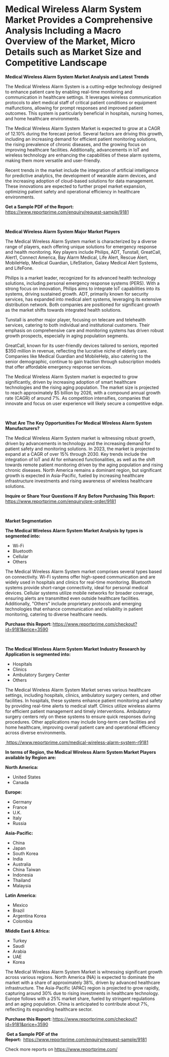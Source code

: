 <p><h1>Medical Wireless Alarm System Market Provides a Comprehensive Analysis Including a Macro Overview of the Market, Micro Details such as Market Size and Competitive Landscape</h1></p><p><strong>Medical Wireless Alarm System Market Analysis and Latest Trends</strong></p>
<p><p>The Medical Wireless Alarm System is a cutting-edge technology designed to enhance patient care by enabling real-time monitoring and communication in healthcare settings. It leverages wireless communication protocols to alert medical staff of critical patient conditions or equipment malfunctions, allowing for prompt responses and improved patient outcomes. This system is particularly beneficial in hospitals, nursing homes, and home healthcare environments.</p><p>The Medical Wireless Alarm System Market is expected to grow at a CAGR of 12.10% during the forecast period. Several factors are driving this growth, including an increasing demand for efficient patient monitoring solutions, the rising prevalence of chronic diseases, and the growing focus on improving healthcare facilities. Additionally, advancements in IoT and wireless technology are enhancing the capabilities of these alarm systems, making them more versatile and user-friendly.</p><p>Recent trends in the market include the integration of artificial intelligence for predictive analytics, the development of wearable alarm devices, and the increasing adoption of cloud-based solutions for data management. These innovations are expected to further propel market expansion, optimizing patient safety and operational efficiency in healthcare environments.</p></p>
<p><strong>Get a Sample PDF of the Report:&nbsp;</strong> <a href="https://www.reportprime.com/enquiry/request-sample/9181?utm_campaign=3108&utm_medium=2&utm_source=Github&utm_content=ia&utm_term=20032025&utm_id=medical-wireless-alarm-system">https://www.reportprime.com/enquiry/request-sample/9181</a></p>
<p>&nbsp;</p>
<p><strong>Medical Wireless Alarm System Major Market Players</strong></p>
<p><p>The Medical Wireless Alarm System market is characterized by a diverse range of players, each offering unique solutions for emergency response and health monitoring. Key players include Philips, ADT, Tunstall, GreatCall, Alert1, Connect America, Bay Alarm Medical, Life Alert, Rescue Alert, MobileHelp, Medical Guardian, LifeStation, Galaxy Medical Alert Systems, and LifeFone.</p><p>Philips is a market leader, recognized for its advanced health technology solutions, including personal emergency response systems (PERS). With a strong focus on innovation, Philips aims to integrate IoT capabilities into its systems, driving sustained growth. ADT, primarily known for security services, has expanded into medical alert systems, leveraging its extensive distribution network. Both companies are positioned for significant growth as the market shifts towards integrated health solutions.</p><p>Tunstall is another major player, focusing on telecare and telehealth services, catering to both individual and institutional customers. Their emphasis on comprehensive care and monitoring systems has driven robust growth prospects, especially in aging population segments.</p><p>GreatCall, known for its user-friendly devices tailored to seniors, reported $350 million in revenue, reflecting the lucrative niche of elderly care. Companies like Medical Guardian and MobileHelp, also catering to the senior demographic, continue to gain traction through subscription models that offer affordable emergency response services. </p><p>The Medical Wireless Alarm System market is expected to grow significantly, driven by increasing adoption of smart healthcare technologies and the rising aging population. The market size is projected to reach approximately $5 billion by 2026, with a compound annual growth rate (CAGR) of around 7%. As competition intensifies, companies that innovate and focus on user experience will likely secure a competitive edge.</p></p>
<p>&nbsp;</p>
<p><strong>What Are The Key Opportunities For Medical Wireless Alarm System Manufacturers?</strong></p>
<p><p>The Medical Wireless Alarm System market is witnessing robust growth, driven by advancements in technology and the increasing demand for patient safety and monitoring solutions. In 2023, the market is projected to expand at a CAGR of over 15% through 2030. Key trends include the integration of IoT and AI for enhanced functionalities, as well as the shift towards remote patient monitoring driven by the aging population and rising chronic diseases. North America remains a dominant region, but significant growth is expected in Asia-Pacific, fueled by increasing healthcare infrastructure investments and rising awareness of wireless healthcare solutions.</p></p>
<p><strong>Inquire or Share Your Questions If Any Before Purchasing This Report:</strong> <a href="https://www.reportprime.com/enquiry/pre-order/9181?utm_campaign=3108&utm_medium=2&utm_source=Github&utm_content=ia&utm_term=20032025&utm_id=medical-wireless-alarm-system">https://www.reportprime.com/enquiry/pre-order/9181</a></p>
<p>&nbsp;</p>
<p><strong>Market Segmentation</strong></p>
<p><strong>The Medical Wireless Alarm System Market Analysis by types is segmented into:</strong></p>
<p><ul><li>Wi-Fi</li><li>Bluetooth</li><li>Cellular</li><li>Others</li></ul></p>
<p><p>The Medical Wireless Alarm System market comprises several types based on connectivity. Wi-Fi systems offer high-speed communication and are widely used in hospitals and clinics for real-time monitoring. Bluetooth systems provide short-range connectivity, ideal for personal medical devices. Cellular systems utilize mobile networks for broader coverage, ensuring alerts are transmitted even outside healthcare facilities. Additionally, "Others" include proprietary protocols and emerging technologies that enhance communication and reliability in patient monitoring, catering to diverse healthcare needs.</p></p>
<p><strong>Purchase this Report:&nbsp;</strong><a href="https://www.reportprime.com/checkout?id=9181&price=3590&utm_campaign=3108&utm_medium=2&utm_source=Github&utm_content=ia&utm_term=20032025&utm_id=medical-wireless-alarm-system">https://www.reportprime.com/checkout?id=9181&price=3590</a></p>
<p>&nbsp;</p>
<p><strong>The Medical Wireless Alarm System Market Industry Research by Application is segmented into:</strong></p>
<p><ul><li>Hospitals</li><li>Clinics</li><li>Ambulatory Surgery Center</li><li>Others</li></ul></p>
<p><p>The Medical Wireless Alarm System Market serves various healthcare settings, including hospitals, clinics, ambulatory surgery centers, and other facilities. In hospitals, these systems enhance patient monitoring and safety by providing real-time alerts to medical staff. Clinics utilize wireless alarms for efficient patient management and timely interventions. Ambulatory surgery centers rely on these systems to ensure quick responses during procedures. Other applications may include long-term care facilities and home healthcare, improving overall patient care and operational efficiency across diverse environments.</p></p>
<p><a href="https://www.reportprime.com/medical-wireless-alarm-system-r9181?utm_campaign=3108&utm_medium=2&utm_source=Github&utm_content=ia&utm_term=20032025&utm_id=medical-wireless-alarm-system">&nbsp;https://www.reportprime.com/medical-wireless-alarm-system-r9181</a></p>
<p><strong>In terms of Region, the Medical Wireless Alarm System Market Players available by Region are:</strong></p>
<p>
    <p> <strong> North America: </strong>
        <ul>
            <li>United States</li>
            <li>Canada</li>
        </ul>
        </p> 
    <p> <strong> Europe: </strong>
        <ul>
            <li>Germany</li>
            <li>France</li>
            <li>U.K.</li>
            <li>Italy</li>
            <li>Russia</li>
        </ul>
        </p> 
    <p> <strong> Asia-Pacific: </strong>
        <ul>
            <li>China</li>
            <li>Japan</li>
            <li>South Korea</li>
            <li>India</li>
            <li>Australia</li>
            <li>China Taiwan</li>
            <li>Indonesia</li>
            <li>Thailand</li>
            <li>Malaysia</li>
        </ul>
        </p> 
    <p> <strong> Latin America: </strong>
        <ul>
            <li>Mexico</li>
            <li>Brazil</li>
            <li>Argentina Korea</li>
            <li>Colombia</li>
        </ul>
        </p> 
    <p> <strong> Middle East & Africa: </strong>
        <ul>
            <li>Turkey</li>
            <li>Saudi</li>
            <li>Arabia</li>
            <li>UAE</li>
            <li>Korea</li>
        </ul>
    </p>
    </p>
<p><p>The Medical Wireless Alarm System Market is witnessing significant growth across various regions. North America (NA) is expected to dominate the market with a share of approximately 38%, driven by advanced healthcare infrastructure. The Asia-Pacific (APAC) region is projected to grow rapidly, capturing around 30% due to rising investments in healthcare technology. Europe follows with a 25% market share, fueled by stringent regulations and an aging population. China is anticipated to contribute about 7%, reflecting its expanding healthcare sector.</p></p>
<p><strong>Purchase this Report: </strong><a href="https://www.reportprime.com/checkout?id=9181&price=3590&utm_campaign=3108&utm_medium=2&utm_source=Github&utm_content=ia&utm_term=20032025&utm_id=medical-wireless-alarm-system">https://www.reportprime.com/checkout?id=9181&price=3590</a></p>
<p>&nbsp;<strong>Get a Sample PDF of the Report:&nbsp;&nbsp;</strong><a href="https://www.reportprime.com/enquiry/request-sample/9181?utm_campaign=3108&utm_medium=2&utm_source=Github&utm_content=ia&utm_term=20032025&utm_id=medical-wireless-alarm-system">https://www.reportprime.com/enquiry/request-sample/9181</a></p>
<p><strong></strong></p>
<p>Check more reports on <a href="https://www.reportprime.com/?utm_campaign=3108&utm_medium=2&utm_source=Github&utm_content=ia&utm_term=20032025&utm_id=medical-wireless-alarm-system">https://www.reportprime.com/</a></p>